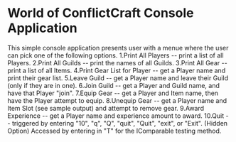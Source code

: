 # World of ConflictCraft Console Application

This simple console application presents user with a menue where the user can pick one of the following options.
1.Print All Players -- print a list of all Players.
2.Print All Guilds -- print the names of all Guilds.
3.Print All Gear -- print a list of all Items.
4.Print Gear List for Player -- get a Player name and print their gear list.
5.Leave Guild -- get a Player name and leave their Guild (only if they are in one).
6.Join Guild -- get a Player and Guild name, and have that Player "join".
7.Equip Gear -- get a Player and Item name, then have the Player attempt to equip.
8.Unequip Gear -- get a Player name and Item Slot (see sample output) and attempt to remove gear.
9.Award Experience -- get a Player name and experience amount to award.
10.Quit -- triggered by entering "10", "q", "Q", "quit", "Quit", "exit", or "Exit".
(Hidden Option) Accessed by entering in "T" for the IComparable testing method.
